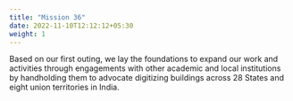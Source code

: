 ```yaml
---
title: "Mission 36"
date: 2022-11-10T12:12:12+05:30
weight: 1
---
```


Based on our first outing, we lay the foundations to expand our work and activities through engagements with other academic and local institutions by handholding them to advocate digitizing buildings across 28 States and eight union territories in India.
